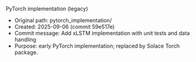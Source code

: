 PyTorch implementation (legacy)

- Original path: pytorch_implementation/
- Created: 2025-09-06 (commit 59e517e)
- Commit message: Add xLSTM implementation with unit tests and data handling
- Purpose: early PyTorch implementation; replaced by Solace Torch package.
